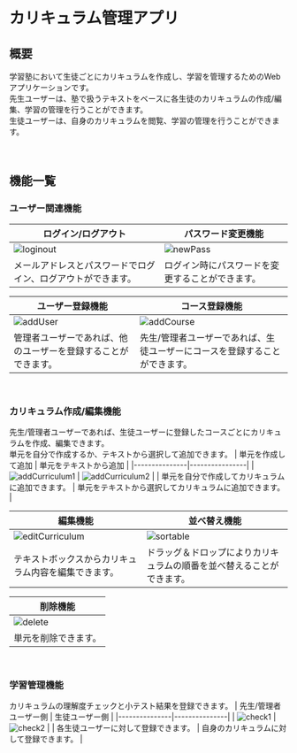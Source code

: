 # カリキュラム管理アプリ

## 概要
学習塾において生徒ごとにカリキュラムを作成し、学習を管理するためのWebアプリケーションです。<br>
先生ユーザーは、塾で扱うテキストをベースに各生徒のカリキュラムの作成/編集、学習の管理を行うことができます。<br>
生徒ユーザーは、自身のカリキュラムを閲覧、学習の管理を行うことができます。<br>
<br>
<br>


## 機能一覧

### ユーザー関連機能
| ログイン/ログアウト | パスワード変更機能 |
|---------------|----------------|
| ![loginout](https://github.com/user-attachments/assets/4385d7a8-1180-48db-a881-da0ead3e7c58) | ![newPass](https://github.com/user-attachments/assets/33453fad-f374-4852-a921-d2b128ba586c) |
| メールアドレスとパスワードでログイン、ログアウトができます。 | ログイン時にパスワードを変更することができます。 |

| ユーザー登録機能 | コース登録機能 |
|---------------|----------------|
| ![addUser](https://github.com/user-attachments/assets/836051e9-e116-4ed5-9999-501dafe61a88) | ![addCourse](https://github.com/user-attachments/assets/79f39412-91fb-4871-aeb5-11dff88d907e) |
| 管理者ユーザーであれば、他のユーザーを登録することができます。 | 先生/管理者ユーザーであれば、生徒ユーザーにコースを登録することができます。|

<br>

### カリキュラム作成/編集機能
先生/管理者ユーザーであれば、生徒ユーザーに登録したコースごとにカリキュラムを作成、編集できます。<br>
単元を自分で作成するか、テキストから選択して追加できます。
| 単元を作成して追加 | 単元をテキストから追加 |
|---------------|----------------|
| ![addCurriculum1](https://github.com/user-attachments/assets/520a7823-1522-4819-9820-d32eb43cea4e) | ![addCurriculum2](https://github.com/user-attachments/assets/82960c7f-2cbf-4013-8f59-38d9be0df435) |
| 単元を自分で作成してカリキュラムに追加できます。 | 単元をテキストから選択してカリキュラムに追加できます。 |

| 編集機能  | 並べ替え機能 |
|---------------|----------------|
| ![editCurriculum](https://github.com/user-attachments/assets/4afe5f1e-5e3d-4ffa-8fb7-d880a602e337) | ![sortable](https://github.com/user-attachments/assets/50c9807b-bef1-4a0d-884e-ede54408a7fb) |
| テキストボックスからカリキュラム内容を編集できます。 | ドラッグ＆ドロップによりカリキュラムの順番を並べ替えることができます。 |

| 削除機能  |
|---------------|
| ![delete](https://github.com/user-attachments/assets/de6c9db4-54a4-48bb-87cf-56b8c6bc9d62) |
| 単元を削除できます。 |

<br>

### 学習管理機能
カリキュラムの理解度チェックと小テスト結果を登録できます。
| 先生/管理者ユーザー側 | 生徒ユーザー側 |
|---------------|---------------|
| ![check1](https://github.com/user-attachments/assets/7a8e1d1a-573c-40fc-b8af-2e18eba59106) | ![check2](https://github.com/user-attachments/assets/526a5942-2249-4e63-bdab-b277b45d19d6) |
| 各生徒ユーザーに対して登録できます。 | 自身のカリキュラムに対して登録できます。 |




